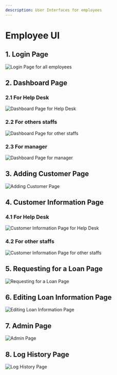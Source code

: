 ```yaml
---
description: User Interfaces for employees
---
```


# Employee UI

## 1. Login Page

![Login Page for all employees](<../../../../.gitbook/assets/image (12) (1) (1) (1) (1).png>)

## 2. Dashboard Page

### 2.1 For Help Desk

![Dashboard Page for Help Desk](<../../../../.gitbook/assets/image (2).png>)

### 2.2 For others staffs

![Dashboard Page for other staffs](<../../../../.gitbook/assets/image (3) (1) (1) (1).png>)

### 2.3 For manager

![Dashboard Page for manager](<../../../../.gitbook/assets/image (7) (1) (1) (1).png>)

## 3. Adding Customer Page

![Adding Customer Page](<../../../../.gitbook/assets/EMP-Cus inf.png>)

## 4. Customer Information Page

### 4.1 For Help Desk

![Customer Information Page for Help Desk](<../../../../.gitbook/assets/image (4) (1) (1).png>)

### 4.2 For other staffs

![Customer Information Page for other staffs](<../../../../.gitbook/assets/EXEC-Cus inf.png>)

## 5. Requesting for a Loan Page

![Requesting for a Loan Page](<../../../../.gitbook/assets/EMP-Request Loan Form.png>)

## 6. Editing Loan Information Page

![Editing Loan Information Page](<../../../../.gitbook/assets/EMP-Request Loan Form With Mock Data.png>)

## 7. Admin Page

![Admin Page](<../../../../.gitbook/assets/image (1) (1) (1).png>)

## 8. Log History Page

![Log History Page](<../../../../.gitbook/assets/image (13) (1) (1) (1) (1).png>)
